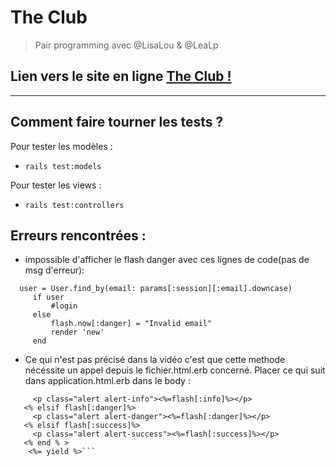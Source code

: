 # The Club

> Pair programming avec @LisaLou & @LeaLp

## Lien vers le site en ligne <a href="https://the-clubb.herokuapp.com/">The Club !</a> 

---------------------------------

## Comment faire tourner les tests ?
Pour tester les modèles :
* ```rails test:models```  

Pour tester les views :
* ```rails test:controllers```  


## Erreurs rencontrées :  
* impossible d'afficher le flash danger avec ces lignes de code(pas de msg d'erreur):
  
```
  user = User.find_by(email: params[:session][:email].downcase)
     if user 
         #login
     else 
         flash.now[:danger] = "Invalid email"
         render 'new'
     end
 ```

* Ce qui n'est pas précisé dans la vidéo c'est que cette methode nécéssite un appel depuis le fichier.html.erb concerné. Placer ce qui suit dans application.html.erb dans le body :  

```<% if flash[:info]%>
     <p class="alert alert-info"><%=flash[:info]%></p>
   <% elsif flash[:danger]%>
     <p class="alert alert-danger"><%=flash[:danger]%></p>
   <% elsif flash[:success]%>
     <p class="alert alert-success"><%=flash[:success]%></p>
   <% end % >
    <%= yield %>```  
